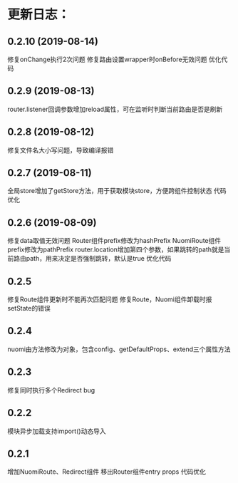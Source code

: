 # 更新日志：

## 0.2.10 (2019-08-14)
修复onChange执行2次问题
修复路由设置wrapper时onBefore无效问题
优化代码

## 0.2.9 (2019-08-13)
router.listener回调参数增加reload属性，可在监听时判断当前路由是否是刷新

## 0.2.8 (2019-08-12)
修复文件名大小写问题，导致编译报错

## 0.2.7 (2019-08-11)
全局store增加了getStore方法，用于获取模块store，方便跨组件控制状态
代码优化

## 0.2.6 (2019-08-09)
修复data取值无效问题
Router组件prefix修改为hashPrefix
NuomiRoute组件prefix修改为pathPrefix
router.location增加第四个参数，如果跳转的path就是当前路由path，用来决定是否强制跳转，默认是true
优化代码

## 0.2.5
修复Route组件更新时不能再次匹配问题
修复Route，Nuomi组件卸载时报setState的错误

## 0.2.4
nuomi由方法修改为对象，包含config、getDefaultProps、extend三个属性方法

## 0.2.3
修复同时执行多个Redirect bug

## 0.2.2
模块异步加载支持import()动态导入

## 0.2.1
增加NuomiRoute、Redirect组件 移出Router组件entry props
代码优化









